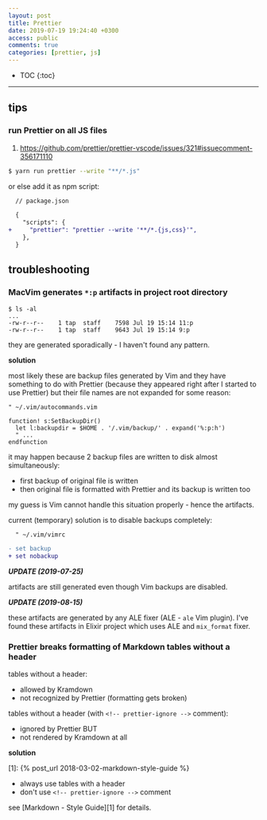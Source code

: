 ```yaml
---
layout: post
title: Prettier
date: 2019-07-19 19:24:40 +0300
access: public
comments: true
categories: [prettier, js]
---
```


<!-- @format -->

<!-- more -->

<!-- prettier-ignore -->
* TOC
{:toc}
<hr>

## tips

### run Prettier on all JS files

1. <https://github.com/prettier/prettier-vscode/issues/321#issuecomment-356171110>

```sh
$ yarn run prettier --write "**/*.js"
```

or else add it as npm script:

```diff
  // package.json

  {
    "scripts": {
+     "prettier": "prettier --write '**/*.{js,css}'",
    },
  }
```

## troubleshooting

### MacVim generates `*:p` artifacts in project root directory

```
$ ls -al
...
-rw-r--r--    1 tap  staff    7598 Jul 19 15:14 11:p
-rw-r--r--    1 tap  staff    9643 Jul 19 15:14 9:p
```

they are generated sporadically - I haven't found any pattern.

**solution**

most likely these are backup files generated by Vim and they have something to
do with Prettier (because they appeared right after I started to use Prettier)
but their file names are not expanded for some reason:

```vim
" ~/.vim/autocommands.vim

function! s:SetBackupDir()
  let l:backupdir = $HOME . '/.vim/backup/' . expand('%:p:h')
  " ...
endfunction
```

it may happen because 2 backup files are written to disk almost simultaneously:

- first backup of original file is written
- then original file is formatted with Prettier and its backup is written too

my guess is Vim cannot handle this situation properly - hence the artifacts.

current (temporary) solution is to disable backups completely:

```diff
  " ~/.vim/vimrc

- set backup
+ set nobackup
```

**_UPDATE (2019-07-25)_**

artifacts are still generated even though Vim backups are disabled.

**_UPDATE (2019-08-15)_**

these artifacts are generated by any ALE fixer (ALE - `ale` Vim plugin). I've
found these artifacts in Elixir project which uses ALE and `mix_format` fixer.

### Prettier breaks formatting of Markdown tables without a header

tables without a header:

- allowed by Kramdown
- not recognized by Prettier (formatting gets broken)

tables without a header (with `<!-- prettier-ignore -->` comment):

- ignored by Prettier BUT
- not rendered by Kramdown at all

**solution**

[1]: {% post_url 2018-03-02-markdown-style-guide %}

- always use tables with a header
- don't use `<!-- prettier-ignore -->` comment

see [Markdown - Style Guide][1] for details.
